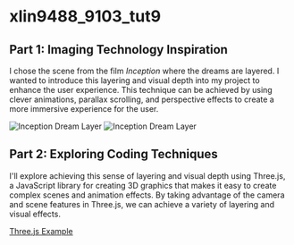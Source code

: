 # xlin9488_9103_tut9

## Part 1: Imaging Technology Inspiration

I chose the scene from the film *Inception* where the dreams are layered. I wanted to introduce this layering and visual depth into my project to enhance the user experience. This technique can be achieved by using clever animations, parallax scrolling, and perspective effects to create a more immersive experience for the user.

![Inception Dream Layer](https://media.licdn.com/dms/image/C4E12AQG0XLL_RbB5WA/article-cover_image-shrink_720_1280/0/1528191623683?e=2147483647&v=beta&t=iqOMnKhi5j5wOa5YsrDSEqrUqv0HI8mjVtpw8Y2skpc)
![Inception Dream Layer](https://www.escapistmagazine.com/wp-content/uploads/2020/07/inception1.jpg?fit=1200%2C675)

## Part 2: Exploring Coding Techniques

I'll explore achieving this sense of layering and visual depth using Three.js, a JavaScript library for creating 3D graphics that makes it easy to create complex scenes and animation effects. By taking advantage of the camera and scene features in Three.js, we can achieve a variety of layering and visual effects.

[Three.js Example](https://threejs.org/examples/)